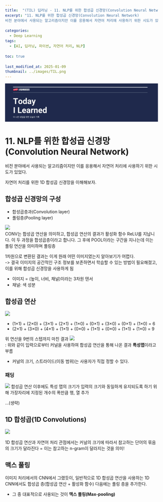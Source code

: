 ```yaml
---
title:  "(TIL) 딥러닝 - 11. NLP를 위한 합성곱 신경망(Convolution Neural Network)"
excerpt: "11. NLP를 위한 합성곱 신경망(Convolution Neural Network)
비전 분야에서 사용되는 알고리즘이지만 이를 응용해서 자연어 처리에 사용하기 위한 시도가 있었다."

categories:
  - Deep Learning
tags:
  - [AI, 딥러닝, 파이썬, 자연어 처리, NLP]

toc: true

last_modified_at: 2025-01-09
thumbnail: ../images/TIL.png
---
```

![](/images/../images/TIL.png)

# 11. NLP를 위한 합성곱 신경망(Convolution Neural Network)
비전 분야에서 사용되는 알고리즘이지만 이를 응용해서 자연어 처리에 사용하기 위한 시도가 있었다.

자연어 처리를 위한 1D 합성곱 신경망을 이해해보자.

## 합성곱 신경망의 구성
- 합성곱층과(Convolution layer)
- 풀링층(Pooling layer)

![](https://wikidocs.net/images/page/64066/convpooling.PNG)         
CONV는 합성곱 연산을 의미하고, 합성곱 연산의 결과가 활성화 함수 ReLU를 지납니다. 이 두 과정을 합성곱층이라고 합니다. 그 후에 POOL이라는 구간을 지나는데 이는 풀링 연산을 의미하며 풀링층

1차원으로 변환된 결과는 이게 원래 어떤 이미지였는지 알아보기가 어렵다.      
-> 결국 이미지의 공간적인 구조 정보를 보존하면서 학습할 수 있는 방법이 필요해졌고, 이를 위해 합성곱 신경망을 사용하게 됨

- 이미지 = (높이, 너비, 채널)이라는 3차원 텐서
- 채널: 색 성분

## 합성곱 연산      
![](https://wikidocs.net/images/page/64066/conv5.png)       
- (1×1) + (2×0) + (3×1) + (2×1) + (1×0) + (0×1) + (3×0) + (0×1) + (1×0) = 6
- (2×1) + (3×0) + (4×1) + (1×1) + (0×0) + (1×1) + (0×0) + (1×1) + (1×0) = 9

위 연산을 9번의 스텝까지 마친 결과 
![](https://wikidocs.net/images/page/64066/conv8.png)       
: 위와 같이 입력으로부터 커널을 사용하여 합성곱 연산을 통해 나온 결과 **특성맵**이라고 부름       
-  커널의 크기, 스트라이드(이동 범위)는 사용자가 직접 정할 수 있다.

### 패딩
![](https://wikidocs.net/images/page/64066/conv10.png)
합성곱 연산 이후에도 특성 맵의 크기가 입력의 크기와 동일하게 유지되도록 하기 위해 가장자리에 지정된 개수의 폭만큼 행, 열 추가

...(생략)

## 1D 합성곱(1D Convolutions)
![](https://wikidocs.net/images/page/80437/%EB%84%A4%EB%B2%88%EC%A7%B8%EC%8A%A4%ED%85%9D.PNG)

1D 합성곱 연산과 자연어 처리 관점에서는 커널의 크기에 따라서 참고하는 단어의 묶음의 크기가 달라진다 = 이는 참고하는 n-gram이 달라지는 것을 의미!

## 맥스 풀링
이미지 처리에서의 CNN에서 그랬듯이, 일반적으로 1D 합성곱 연산을 사용하는 1D CNN에서도 합성곱 층(합성곱 연산 + 활성화 함수) 다음에는 풀링 층을 추가한다. 
- 그 중 대표적으로 사용되는 것이 **맥스 풀링(Max-pooling)**

